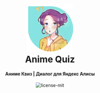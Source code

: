 <h1 align="center">
<img src="/documentation/assets/avatar.png" width="150"/>
    <br>
    Anime Quiz
</h1>

<h4 align="center">Аниме Квиз | Диалог для Яндекс Алисы</h4>
<p align="center">
    <img src="https://badgen.net/badge/license/MIT/blue" alt="license-mit" data-canonical-src="https://badgen.net/badge/license/MIT/blue" style="max-width:100%;">
</p>

